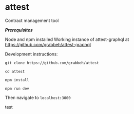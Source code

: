 # attest
Contract management tool

***Prerequisites***

Node and npm installed
Working instance of attest-graphql at https://github.com/grabbeh/attest-graphql

Development instructions:

```git clone https://github.com/grabbeh/attest```

```cd attest```

```npm install```

```npm run dev```

Then navigate to ```localhost:3000```

test
